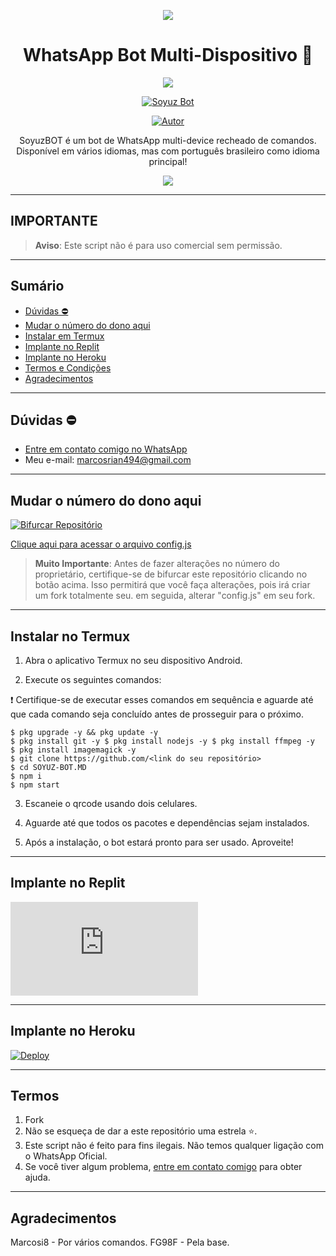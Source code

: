 <p align="center">
    <img src="https://raw.githubusercontent.com/andreasbm/readme/master/assets/lines/colored.png">
</p>

<h1 align="center">WhatsApp Bot Multi-Dispositivo 🚀</h1>

<p align="center">
  <a href="https://github.com/Marcosi8"><img src="https://img.shields.io/badge/Soyuz%20Bot-Preto?style=for-the-badge&logo=whatsApp&color=white"></a>
</p>

<p align="center">
    <a href="#"><img title="Soyuz Bot" src="https://img.shields.io/badge/WhatsApp%20BOT-green?colorA=%23ff0000&colorB=%23017e40&style=for-the-badge"></a>
</p>

<p align="center">
    <a href="https://github.com/Marcosi8"><img title="Autor" src="https://img.shields.io/badge/AUTOR-Marcosi8-green.svg?style=for-the-badge&logo=github"></a>
</p>

<p align="center">
    SoyuzBOT é um bot de WhatsApp multi-device recheado de comandos. Disponível em vários idiomas, mas com português brasileiro como idioma principal!
</p>

<p align="center">
    <img src="https://s9.gifyu.com/images/SFnhA.gif" />
</p>

---

## **IMPORTANTE**

> **Aviso**: Este script não é para uso comercial sem permissão.

---

## Sumário
- [Dúvidas ⛔️](#dúvidas-)
- [Mudar o número do dono aqui](#mudar-o-número-do-dono-aqui)
- [Instalar em Termux](#instalar-no-termux)
- [Implante no Replit](#implante-no-replit)
- [Implante no Heroku](#implante-no-heroku)
- [Termos e Condições](#termos-)
- [Agradecimentos](#agradecimentos-)

---

## Dúvidas ⛔️

- [Entre em contato comigo no WhatsApp](https://wa.me/558881647724?text=Ol%C3%A1%2C%20preciso%20de%20ajuda%20com%20o%20bot)
- Meu e-mail: [marcosrian494@gmail.com](mailto:marcosrian494@gmail.com) 

---

## Mudar o número do dono aqui

[![Bifurcar Repositório](https://img.shields.io/badge/Bifurcar-Repositorio-blue?style=for-the-badge&logo=github)](https://github.com/Marcosi8/SOYUZ-BOT.MD/fork)

[Clique aqui para acessar o arquivo config.js](https://github.com/Marcosi8/SOYUZ-BOT.MD/blob/main/config.js)

> **Muito Importante**: Antes de fazer alterações no número do proprietário, certifique-se de bifurcar este repositório clicando no botão acima. Isso permitirá que você faça alterações, pois irá criar um fork totalmente seu. em seguida, alterar "config.js" em seu fork.
---

## Instalar no Termux

1. Abra o aplicativo Termux no seu dispositivo Android.

2. Execute os seguintes comandos:

❗️ Certifique-se de executar esses comandos em sequência e aguarde até que cada comando seja concluído antes de prosseguir para o próximo.
```
$ pkg upgrade -y && pkg update -y
$ pkg install git -y $ pkg install nodejs -y $ pkg install ffmpeg -y
$ pkg install imagemagick -y
$ git clone https://github.com/<link do seu repositório>
$ cd SOYUZ-BOT.MD
$ npm i
$ npm start
```
3. Escaneie o qrcode usando dois celulares.

4. Aguarde até que todos os pacotes e dependências sejam instalados.

5. Após a instalação, o bot estará pronto para ser usado. Aproveite!

---

## Implante no Replit

[![Execute no Repl.it](https://repl.it/badge/github/Marcosi8/SOYUZ-BOT.MD)](https://repl.it/github/Marcosi8/SOYUZ-BOT.MD)

---

## Implante no Heroku

[![Deploy](https://www.herokucdn.com/deploy/button.svg)](https://heroku.com/deploy?template=https://github.com/Marcosi8/SOYUZ-BOT.MD)

---

## Termos
1. Fork
2. Não se esqueça de dar a este repositório uma estrela ⭐️.
3. Este script não é feito para fins ilegais. Não temos qualquer ligação com o WhatsApp Oficial.
4. Se você tiver algum problema, [entre em contato comigo](https://wa.me/558881647724?text=Ol%C3%A1%2C%20preciso%20de%20ajuda%20com%20o%20bot) para obter ajuda.

---

## Agradecimentos 
Marcosi8 - Por vários comandos.
FG98F - Pela base.

